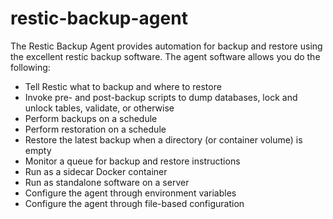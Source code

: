# restic-backup-agent

The Restic Backup Agent provides automation for backup and restore using the excellent restic backup software. The agent software allows you do the following:

* Tell Restic what to backup and where to restore
* Invoke pre- and post-backup scripts to dump databases, lock and unlock tables, validate, or otherwise
* Perform backups on a schedule
* Perform restoration on a schedule
* Restore the latest backup when a directory (or container volume) is empty
* Monitor a queue for backup and restore instructions
* Run as a sidecar Docker container
* Run as standalone software on a server
* Configure the agent through environment variables
* Configure the agent through file-based configuration
